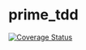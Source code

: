 # prime_tdd

[![Coverage Status](https://coveralls.io/repos/github/johnmusiu/prime_tdd/badge.svg?branch=master)](https://coveralls.io/github/johnmusiu/prime_tdd?branch=master)